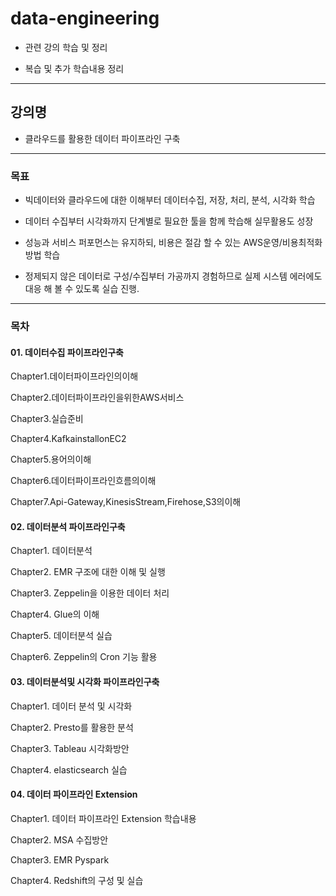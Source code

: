 # data-engineering

- 관련 강의 학습 및 정리

- 복습 및 추가 학습내용 정리

---

## 강의명

- 클라우드를 활용한 데이터 파이프라인 구축

---

### 목표

- 빅데이터와 클라우드에 대한 이해부터 데이터수집, 저장, 처리, 분석, 시각화 학습

- 데이터 수집부터 시각화까지 단계별로 필요한 툴을 함께 학습해 실무활용도 성장

- 성능과 서비스 퍼포먼스는 유지하되, 비용은 절감 할 수 있는 AWS운영/비용최적화 방법 학습

- 정제되지 않은 데이터로 구성/수집부터 가공까지 경험하므로 실제 시스템 에러에도 대응 해 볼 수 있도록 실습 진행.

---

### 목차

#### 01. 데이터수집 파이프라인구축

Chapter1.데이터파이프라인의이해

Chapter2.데이터파이프라인을위한AWS서비스

Chapter3.실습준비

Chapter4.KafkainstallonEC2

Chapter5.용어의이해

Chapter6.데이터파이프라인흐름의이해

Chapter7.Api-Gateway,KinesisStream,Firehose,S3의이해

#### 02. 데이터분석 파이프라인구축

Chapter1. 데이터분석

Chapter2. EMR 구조에 대한 이해 및 실행

Chapter3. Zeppelin을 이용한 데이터 처리

Chapter4. Glue의 이해

Chapter5. 데이터분석 실습

Chapter6. Zeppelin의 Cron 기능 활용

#### 03. 데이터분석및 시각화 파이프라인구축

Chapter1. 데이터 분석 및 시각화

Chapter2. Presto를 활용한 분석

Chapter3. Tableau 시각화방안

Chapter4. elasticsearch 실습

#### 04. 데이터 파이프라인 Extension

Chapter1. 데이터 파이프라인 Extension 학습내용

Chapter2. MSA 수집방안

Chapter3. EMR Pyspark

Chapter4. Redshift의 구성 및 실습
